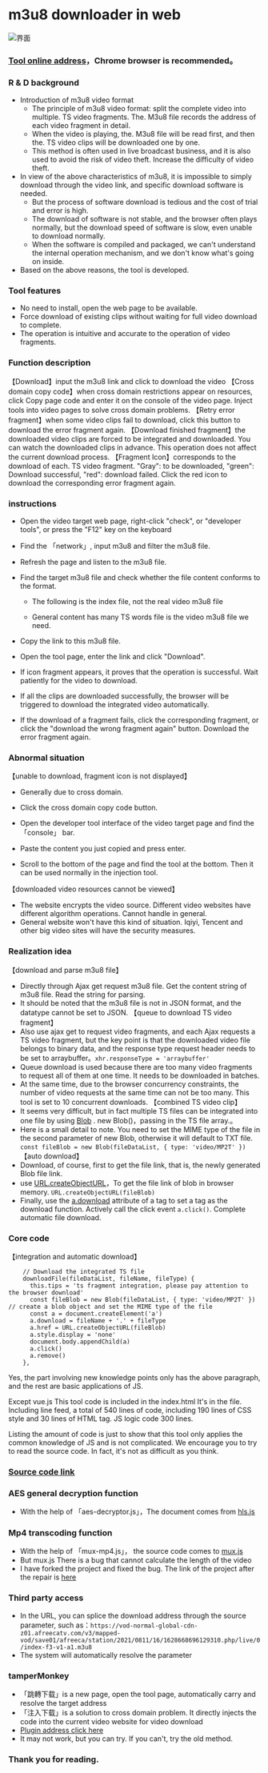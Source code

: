 # m3u8 downloader in web

![界面](https://raw.githubusercontent.com/SAOJSM/m3u8-downloader-cht/aaf80dcbdd9b2e6dc06370f4589a3a9dd2fb7e8b/m3u8-downloader-cht%20en.jpg)
### [Tool online address](https://m3u8-downloader-cht.glitch.me/index-en.html)，Chrome browser is recommended。

### R & D background
- Introduction of m3u8 video format
    - The principle of m3u8 video format: split the complete video into multiple. TS video fragments. The. M3u8 file records the address of each video fragment in detail.
    - When the video is playing, the. M3u8 file will be read first, and then the. TS video clips will be downloaded one by one.
    - This method is often used in live broadcast business, and it is also used to avoid the risk of video theft. Increase the difficulty of video theft.
- In view of the above characteristics of m3u8, it is impossible to simply download through the video link, and specific download software is needed.
    - But the process of software download is tedious and the cost of trial and error is high.
    - The download of software is not stable, and the browser often plays normally, but the download speed of software is slow, even unable to download normally.
    - When the software is compiled and packaged, we can't understand the internal operation mechanism, and we don't know what's going on inside.
- Based on the above reasons, the tool is developed.

### Tool features
- No need to install, open the web page to be available.
- Force download of existing clips without waiting for full video download to complete.
- The operation is intuitive and accurate to the operation of video fragments.

### Function description

【Download】input the m3u8 link and click to download the video
【Cross domain copy code】when cross domain restrictions appear on resources, click Copy page code and enter it on the console of the video page. Inject tools into video pages to solve cross domain problems.
【Retry error fragment】when some video clips fail to download, click this button to download the error fragment again.
【Download finished fragment】the downloaded video clips are forced to be integrated and downloaded. You can watch the downloaded clips in advance. This operation does not affect the current download process.
【Fragment Icon】corresponds to the download of each. TS video fragment. "Gray": to be downloaded, "green": Download successful, "red": download failed. Click the red icon to download the corresponding error fragment again.

### instructions
- Open the video target web page, right-click "check", or "developer tools", or press the "F12" key on the keyboard
- Find the 「network」, input m3u8 and filter the m3u8 file.
- Refresh the page and listen to the m3u8 file.

- Find the target m3u8 file and check whether the file content conforms to the format.
    - The following is the index file, not the real video m3u8 file

    - General content has many TS words file is the video m3u8 file we need.

- Copy the link to this m3u8 file.

- Open the tool page, enter the link and click "Download".
- If icon fragment appears, it proves that the operation is successful. Wait patiently for the video to download.
- If all the clips are downloaded successfully, the browser will be triggered to download the integrated video automatically.
- If the download of a fragment fails, click the corresponding fragment, or click the "download the wrong fragment again" button. Download the error fragment again.

### Abnormal situation
【unable to download, fragment icon is not displayed】
  - Generally due to cross domain.
  - Click the cross domain copy code button.
  - Open the developer tool interface of the video target page and find the 「console」 bar.

  - Paste the content you just copied and press enter.
  - Scroll to the bottom of the page and find the tool at the bottom. Then it can be used normally in the injection tool.

【downloaded video resources cannot be viewed】
  - The website encrypts the video source. Different video websites have different algorithm operations. Cannot handle in general.
  - General website won't have this kind of situation. Iqiyi, Tencent and other big video sites will have the security measures.

### Realization idea
【download and parse m3u8 file】
- Directly through Ajax get request m3u8 file. Get the content string of m3u8 file. Read the string for parsing.
- It should be noted that the m3u8 file is not in JSON format, and the datatype cannot be set to JSON.
【queue to download TS video fragment】
- Also use ajax get to request video fragments, and each Ajax requests a TS video fragment, but the key point is that the downloaded video file belongs to binary data, and the response type request header needs to be set to arraybuffer。```xhr.responseType = 'arraybuffer'```
- Queue download is used because there are too many video fragments to request all of them at one time. It needs to be downloaded in batches.
- At the same time, due to the browser concurrency constraints, the number of video requests at the same time can not be too many. This tool is set to 10 concurrent downloads.
【combined TS video clip】
- It seems very difficult, but in fact multiple TS files can be integrated into one file by using  [Blob](https://developer.mozilla.org/zh-CN/docs/Web/API/Blob) . new Blob()，passing in the TS file array.。
- Here is a small detail to note. You need to set the MIME type of the file in the second parameter of new Blob, otherwise it will default to TXT file. ```const fileBlob = new Blob(fileDataList, { type: 'video/MP2T' }) ```
【auto download】
- Download, of course, first to get the file link, that is, the newly generated Blob file link.
- use [URL.createObjectURL](https://developer.mozilla.org/zh-CN/docs/Web/API/URL/createObjectURL)，To get the file link of blob in browser memory. ```URL.createObjectURL(fileBlob)```
- Finally, use the [a.download](https://developer.mozilla.org/zh-CN/docs/Web/HTML/Element/a) attribute of a tag to set a tag as the download function. Actively call the click event ```a.click()```. Complete automatic file download.


### Core code
【integration and automatic download】

```
    // Download the integrated TS file
    downloadFile(fileDataList, fileName, fileType) {
      this.tips = 'ts fragment integration, please pay attention to the browser download'
      const fileBlob = new Blob(fileDataList, { type: 'video/MP2T' }) // create a blob object and set the MIME type of the file
      const a = document.createElement('a')
      a.download = fileName + '.' + fileType
      a.href = URL.createObjectURL(fileBlob)
      a.style.display = 'none'
      document.body.appendChild(a)
      a.click()
      a.remove()
    },
```

Yes, the part involving new knowledge points only has the above paragraph, and the rest are basic applications of JS.

Except vue.js This tool code is included in the index.html It's in the file. Including line feed, a total of 540 lines of code, including 190 lines of CSS style and 30 lines of HTML tag. JS logic code 300 lines.

Listing the amount of code is just to show that this tool only applies the common knowledge of JS and is not complicated. We encourage you to try to read the source code. In fact, it's not as difficult as you think.

### [Source code link](https://github.com/SAOJSM/m3u8-downloader-cht/blob/master/index.html)

### AES general decryption function
- With the help of 「aes-decryptor.js」，The document comes from [hls.js](https://github.com/video-dev/hls.js)

### Mp4 transcoding function
- With the help of 「mux-mp4.js」， the source code comes to [mux.js](https://github.com/videojs/mux.js#mp4)
- But mux.js There is a bug that cannot calculate the length of the video
- I have forked the project and fixed the bug. The link of the project after the repair is [here](https://github.com/Momo707577045/mux.js)

### Third party access
- In the URL, you can splice the download address through the source parameter, such as：```https://vod-normal-global-cdn-z01.afreecatv.com/v3/mapped-vod/save01/afreeca/station/2021/0811/16/1628668696129310.php/live/0/index-f3-v1-a1.m3u8```
- The system will automatically resolve the parameter

### tamperMonkey

- 「跳轉下载」is a new page, open the tool page, automatically carry and resolve the target address
- 「注入下载」is a solution to cross domain problem. It directly injects the code into the current video website for video download
- [Plugin address click here](https://greasyfork.org/zh-CN/scripts/422237-m3u8-downloader)
- It may not work, but you can try. If you can't, try the old method.

### Thank you for reading.










































































